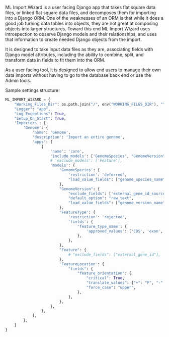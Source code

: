 ML Import Wizard is a user facing Django app that takes flat square data files, or linked flat square data files, and decomposes them for importing into a Django ORM.  One of the weaknesses of an ORM is that while it does a good job turning data tables into objects, they are not great at composing objects into larger structures.  Toward this end ML Import Wizard uses introspection to observe Django models and their relationships, and uses that information to create needed Django objects from the import.

It is designed to take input data files as they are, associating fields with Django model attributes, including the ability to combine, split, and transform data in fields to fit them into the ORM.

As a user facing tool, it is designed to allow end users to manage their own data imports without having to go to the database back end or use the Admin tools.

Sample settings structure:
```python
ML_IMPORT_WIZARD = {
    "Working_Files_Dir": os.path.join("/", env("WORKING_FILES_DIR"), ""),
    "Logger": "app",
    "Log_Exceptions": True,
    "Setup_On_Start": True,
    'Importers': {
        'Genome': {
            'name': 'Genome',
            'description': 'Import an entire genome',
            'apps': [
                {
                    'name': 'core',
                    'include_models': ['GenomeSpecies', "GenomeVersion", "GeneType", "FeatureType", "Feature", "FeatureLocation"],
                    # 'exclude_models': ['Feature'],
                    'models': {
                        'GenomeSpecies': {
                            'restriction': 'deferred',
                            "load_value_fields": ["genome_species_name"],
                        },
                        "GenomeVersion": {
                            "exclude_fields": ['external_gene_id_source'],
                            "default_option": "raw_text",
                            "load_value_fields": ["genome_version_name"],
                        },
                        'FeatureType': {
                            'restriction': 'rejected',
                            'fields': {
                                'feature_type_name': {
                                    'approved_values': ['CDS', 'exon', 'region', 'gene', 'start_codon', 'stop_codon']
                                },
                            },
                        },
                        "Feature": {
                            # "exclude_fields": ["external_gene_id"],
                        },
                        'FeatureLocation': {
                            "fields": {
                                "feature_orientation": {
                                    "critical": True,
                                    "translate_values": {"+": "F", "-": "R"},
                                    "force_case": "upper",  
                                },
                            },
                        },
                    },
                },
            ],
        },
    }
}
```
